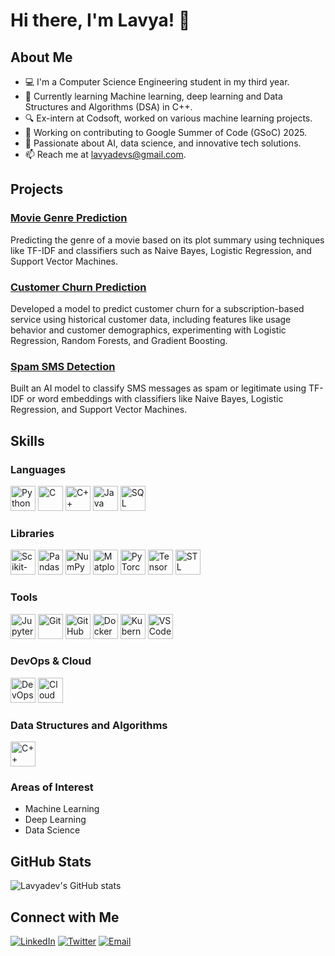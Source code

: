 # Hi there, I'm Lavya! 👋

## About Me

- 💻 I'm a Computer Science Engineering student in my third year.
- 🌱 Currently learning Machine learning, deep learning and Data Structures and Algorithms (DSA) in C++.
- 🔍 Ex-intern at Codsoft, worked on various machine learning projects.
- 👾 Working on contributing to Google Summer of Code (GSoC) 2025.
- 🧠 Passionate about AI, data science, and innovative tech solutions.
- 📫 Reach me at [lavyadevs@gmail.com](mailto:lavyadevs@gmail.com).

## Projects

### [Movie Genre Prediction](https://github.com/Lavyadev/CODSOFT/tree/16ec299d8a55a783a08ba5486a3792db619581a9/MOVIE%20GENRE%20CLAASIFICATION)
Predicting the genre of a movie based on its plot summary using techniques like TF-IDF and classifiers such as Naive Bayes, Logistic Regression, and Support Vector Machines.

### [Customer Churn Prediction](https://github.com/Lavyadev/CODSOFT/tree/16ec299d8a55a783a08ba5486a3792db619581a9/CUSTOMER%20CHURN%20PREDICTION)
Developed a model to predict customer churn for a subscription-based service using historical customer data, including features like usage behavior and customer demographics, experimenting with Logistic Regression, Random Forests, and Gradient Boosting.

### [Spam SMS Detection](https://github.com/Lavyadev/CODSOFT/tree/16ec299d8a55a783a08ba5486a3792db619581a9/SPAM%20SMS%20DETECTION)
Built an AI model to classify SMS messages as spam or legitimate using TF-IDF or word embeddings with classifiers like Naive Bayes, Logistic Regression, and Support Vector Machines.

## Skills

### Languages
<img src="https://img.icons8.com/color/48/000000/python.png" alt="Python" width="40" height="40"/> 
<img src="https://img.icons8.com/color/48/000000/c-programming.png" alt="C" width="40" height="40"/> 
<img src="https://img.icons8.com/color/48/000000/c-plus-plus-logo.png" alt="C++" width="40" height="40"/> 
<img src="https://img.icons8.com/color/48/000000/java-coffee-cup-logo.png" alt="Java" width="40" height="40"/> 
<img src="https://img.icons8.com/color/48/000000/sql.png" alt="SQL" width="40" height="40"/> 

### Libraries
<img src="https://img.icons8.com/color/48/000000/scikit-learn.png" alt="Scikit-learn" width="40" height="40"/> 
<img src="https://img.icons8.com/color/48/000000/pandas.png" alt="Pandas" width="40" height="40"/> 
<img src="https://img.icons8.com/color/48/000000/numpy.png" alt="NumPy" width="40" height="40"/> 
<img src="https://matplotlib.org/stable/_images/sphx_glr_logos2_001.png" alt="Matplotlib" width="40" height="40"/> 
<img src="https://pytorch.org/assets/images/pytorch-logo.png" alt="PyTorch" width="40" height="40"/> 
<img src="https://www.tensorflow.org/images/tf_logo_social.png" alt="TensorFlow" width="40" height="40"/> 
<img src="https://img.icons8.com/color/48/000000/c-plus-plus-logo.png" alt="STL" width="40" height="40"/>

### Tools
<img src="https://img.icons8.com/color/48/000000/jupyter.png" alt="Jupyter" width="40" height="40"/> 
<img src="https://img.icons8.com/color/48/000000/git.png" alt="Git" width="40" height="40"/> 
<img src="https://img.icons8.com/fluent/48/000000/github.png" alt="GitHub" width="40" height="40"/> 
<img src="https://img.icons8.com/color/48/000000/docker.png" alt="Docker" width="40" height="40"/> 
<img src="https://img.icons8.com/color/48/000000/kubernetes.png" alt="Kubernetes" width="40" height="40"/> 
<img src="https://img.icons8.com/color/48/000000/visual-studio-code-2019.png" alt="VS Code" width="40" height="40"/> 

### DevOps & Cloud
<img src="https://img.icons8.com/color/48/000000/devops.png" alt="DevOps" width="40" height="40"/> 
<img src="https://img.icons8.com/color/48/000000/cloud.png" alt="Cloud" width="40" height="40"/> 

### Data Structures and Algorithms
<img src="https://img.icons8.com/color/48/000000/c-plus-plus-logo.png" alt="C++" width="40" height="40"/> 

### Areas of Interest
- Machine Learning
- Deep Learning
- Data Science

## GitHub Stats
![Lavyadev's GitHub stats](https://github-readme-stats.vercel.app/api?username=lavyadev&show_icons=true&theme=radical)

## Connect with Me
[![LinkedIn](https://img.shields.io/badge/-LinkedIn-0A66C2?style=flat-square&logo=linkedin&logoColor=white)](https://www.linkedin.com/in/your-linkedin-profile)
[![Twitter](https://img.shields.io/badge/-Twitter-1DA1F2?style=flat-square&logo=twitter&logoColor=white)](https://twitter.com/your-twitter-handle)
[![Email](https://img.shields.io/badge/-Email-D14836?style=flat-square&logo=gmail&logoColor=white)](mailto:your-email@example.com)
